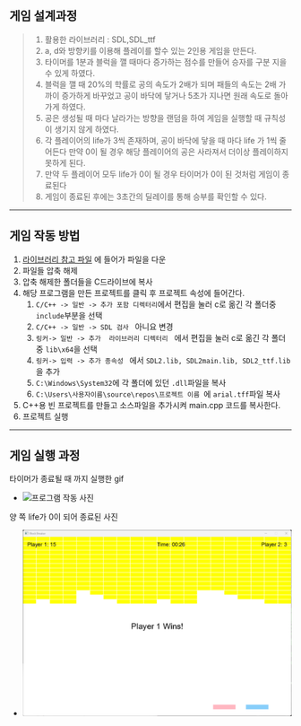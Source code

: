  ## 게임 설계과정
> 1. 활용한 라이브러리 : SDL,SDL_ttf
> 2. a, d와 방향키를 이용해 플레이를 할수 있는 2인용 게임을 만든다.
> 3. 타이머를 1분과 블럭을 깰 때마다 증가하는 점수를 만들어 승자를 구분 지을 수 있게 하였다.
> 5. 블럭을 깰 때 20%의 학률로 공의 속도가 2배가 되며 패들의 속도는 2배 가까이 증가하게 바꾸었고 공이 바닥에 닿거나 5초가 지나면 원래 속도로 돌아가게 하였다.
> 6. 공은 생성될 때 마다 날라가는 방향을 랜덤을 하여 게임을 실행할 때 규칙성이 생기지 않게 하였다.
> 7. 각 플레이어의 life가 3씩 존재하며, 공이 바닥에 닿을 때 마다 life 가 1씩 줄어든다 만약 0이 될 경우 해당 플레이어의 공은 사라져서 더이상 플레이하지 못하게 된다.
> 8. 만약 두 플레이어 모두 life가 0이 될 경우 타이머가 0이 된 것처럼 게임이 종료된다
> 9. 게임이 종료된 후에는 3초간의 딜레이를 통해 승부를 확인할 수 있다.
***
## 게임 작동 방법
1. [라이브러리 참고 파일](https://github.com/ETKorea/library) 에 들어가 파일을 다운
2. 파일들 압축 해제
3. 압축 해제한 폴더들을 C드라이브에 복사
4. 해당 프로그램을 만든 프로젝트를 클릭 후 프로젝트 속성에 들어간다.
     1. ```C/C++ -> 일반 -> 추가 포함 디렉터리```에서 편집을 눌러 c로 옮긴 각 폴더중 ```include```부분을 선택
     2. ```C/C++ -> 일반 -> SDL 검사 ``` 아니요 변경
     3. ```링커-> 일반 -> 추가  라이브러리 디렉터리 ``` 에서 편집을 눌러 c로 옮긴 각 폴더중 ```lib\x64```을 선택
     4. ```링커-> 입력 -> 추가 종속성 ``` 에서 ```SDL2.lib, SDL2main.lib, SDL2_ttf.lib ```을 추가
     5. ```C:\Windows\System32```에 각 폴더에 있던 ```.dll```파일을 복사
     6. ```C:\Users\사용자이름\source\repos\프로젝트 이름 ```에 ```arial.tff```파일 복사
5. C++용 빈 프로젝트를 만들고 소스파일을 추가시켜 main.cpp 코드를 복사한다.
6. 프로젝트 실행
***
## 게임 실행 과정
타이머가 종료될 때 까지 실행한 gif
  - ![프로그램 작동 사진](https://github.com/ETKorea/Shared-data/blob/main/createGamegif.gif)

양 쪽 life가 0이 되어 종료된 사진
  - ![프로그램 작동 사진](https://github.com/ETKorea/Shared-data/blob/main/createGamejpg.png)
